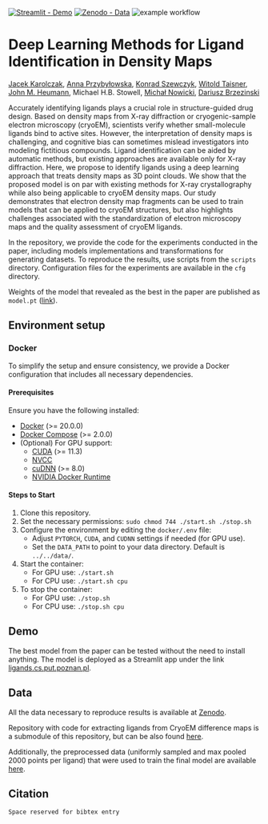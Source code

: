 [![Streamlit - Demo](https://img.shields.io/badge/Streamlit-Demo-informational)](https://ligands.cs.put.poznan.pl)
[![Zenodo - Data](https://img.shields.io/badge/Zenodo-Data-informational)](https://zenodo.org/records/10908325)
![example workflow](https://github.com/jkarolczak/ligands-classification/actions/workflows/python-app.yml/badge.svg)


# Deep Learning Methods for Ligand Identification in Density Maps
[Jacek Karolczak](https://github.com/jkarolczak), [Anna Przybyłowska](https://github.com/annprzy), [Konrad Szewczyk](https://github.com/konradszewczyk), [Witold Taisner](https://github.com/wtaisner), [John M. Heumann](https://github.com/jmheumann), Michael H.B. Stowell, [Michał Nowicki](https://github.com/MichalNowicki?tab=repositories), [Dariusz Brzezinski](https://github.com/dabrze)

Accurately identifying ligands plays a crucial role in structure-guided drug design. 
Based on density maps from X-ray diffraction or cryogenic-sample electron microscopy (cryoEM), scientists verify whether small-molecule ligands bind to active sites. 
However, the interpretation of density maps is challenging, and cognitive bias can sometimes mislead investigators into modeling fictitious compounds. 
Ligand identification can be aided by automatic methods, but existing approaches are available only for X-ray diffraction. 
Here, we propose to identify ligands using a deep learning approach that treats density maps as 3D point clouds. 
We show that the proposed model is on par with existing methods for X-ray crystallography while also being applicable to cryoEM density maps. 
Our study demonstrates that electron density map fragments can be used to train models that can be applied to cryoEM structures, but also highlights challenges associated with the standardization of electron microscopy maps and the quality assessment of cryoEM ligands.

In the repository, we provide the code for the experiments conducted in the paper, including models implementations and transformations for generating datasets.
To reproduce the results, use scripts from the `scripts` directory. 
Configuration files for the experiments are available in the `cfg` directory.

Weights of the model that revealed as the best in the paper are published as `model.pt` ([link](https://github.com/jkarolczak/ligand-classification/blob/main/model.pt)).

## Environment setup

### Docker

To simplify the setup and ensure consistency, we provide a Docker configuration that includes all necessary dependencies.

#### Prerequisites

Ensure you have the following installed:

- [Docker](https://docs.docker.com/engine/install/) (>= 20.0.0)
- [Docker Compose](https://docker-docs.netlify.app/compose/install/#install-compose) (>= 2.0.0)
- (Optional) For GPU support:
  - [CUDA](https://developer.nvidia.com/cuda-downloads) (>= 11.3)
  - [NVCC](https://docs.nvidia.com/cuda/cuda-compiler-driver-nvcc/index.html)
  - [cuDNN](https://developer.nvidia.com/cudnn) (>= 8.0)
  - [NVIDIA Docker Runtime](https://developer.nvidia.com/nvidia-container-runtime)

#### Steps to Start

1. Clone this repository.
2. Set the necessary permissions: `sudo chmod 744 ./start.sh ./stop.sh`
3. Configure the environment by editing the `docker/.env` file:
   - Adjust `PYTORCH`, `CUDA`, and `CUDNN` settings if needed (for GPU use).
   - Set the `DATA_PATH` to point to your data directory. Default is `../../data/`.
4. Start the container:
   - For GPU use: `./start.sh`
   - For CPU use: `./start.sh cpu`
5. To stop the container:
   - For GPU use: `./stop.sh`
   - For CPU use: `./stop.sh cpu`

## Demo

The best model from the paper can be tested without the need to install anything. 
The model is deployed as a Streamlit app under the link [ligands.cs.put.poznan.pl](https://ligands.cs.put.poznan.pl).

## Data

All the data necessary to reproduce results is available at [Zenodo](https://zenodo.org/record/10908325).

Repository with code for extracting ligands from CryoEM difference maps is a submodule of this repository, but can be also found [here](https://github.com/dabrze/cryo-em-ligand-cutter/tree/6032b5701cad7a4db86f780b91c2078907e36e42).

Additionally, the preprocessed data (uniformly sampled and max pooled 2000 points per ligand) that were used to train the final model are available [here](https://ligands.blob.core.windows.net/ligands/blobs_uniform_2000_max.tar.gz).

## Citation
```
Space reserved for bibtex entry
```